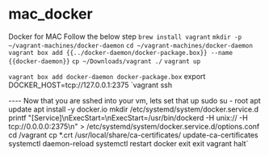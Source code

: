 # mac_docker
Docker for MAC
Follow the below step
`brew install vagrant`
`mkdir -p ~/vagrant-machines/docker-daemon`
`cd ~/vagrant-machines/docker-daemon`
`vagrant box add {{../docker-daemon/docker-package.box}} --name {{docker-daemon}}`
`cp ~/Downloads/vagrant ./`
`vagrant up`

``vagrant box add docker-daemon docker-package.box``
export DOCKER_HOST=tcp://127.0.0.1:2375
`vagrant ssh
 
---- Now that you are sshed into your vm, lets set that up
sudo su - root
apt update
apt install -y docker.io
mkdir /etc/systemd/system/docker.service.d
printf "[Service]\nExecStart=\nExecStart=/usr/bin/dockerd -H unix:// -H tcp://0.0.0.0:2375\n" > /etc/systemd/system/docker.service.d/options.conf
cd /vagrant
cp *.crt /usr/local/share/ca-certificates/
update-ca-certificates
systemctl daemon-reload
systemctl restart docker
exit
exit
vagrant halt`
